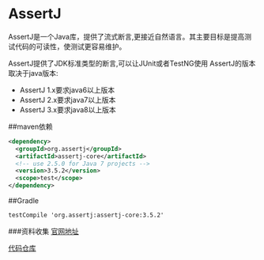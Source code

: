 AssertJ
========
AssertJ是一个Java库，提供了流式断言,更接近自然语言。其主要目标是提高测试代码的可读性，使测试更容易维护。

AssertJ提供了JDK标准类型的断言,可以让JUnit或者TestNG使用
AssertJ的版本取决于java版本:
- AssertJ 1.x要求java6以上版本
- AssertJ 2.x要求java7以上版本
- AssertJ 3.x要求java8以上版本

##maven依赖
```xml
<dependency>
  <groupId>org.assertj</groupId>
  <artifactId>assertj-core</artifactId>
  <!-- use 2.5.0 for Java 7 projects -->
  <version>3.5.2</version>
  <scope>test</scope>
</dependency>
```
##Gradle
```xml
testCompile 'org.assertj:assertj-core:3.5.2'
```

###资料收集
[官网地址](http://joel-costigliola.github.io/)

[代码仓库](https://github.com/joel-costigliola/assertj)





